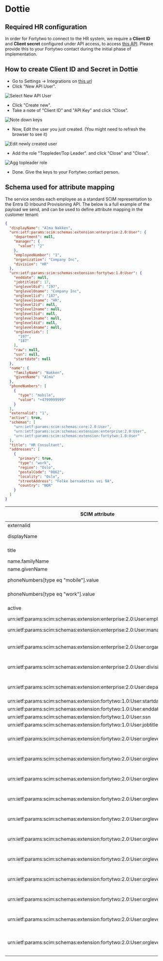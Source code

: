 # Dottie

## Required HR configuration

In order for Fortytwo to connect to the HR system, we require a **Client ID** and **Client secret** configured under API access, to access [this API](https://api.dottie.no/swagger/index.html). Please provide this to your Fortytwo contact during the initial phase of implementation.

## How to create Client ID and Secret in Dottie

- Go to Settings -> Integrations on [this url](https://app.dottie.no/settings/integrations/api)
- Click "New API User".

![Select New API User](../media/dottie_api_1.png)

- Click "Create new".
- Take a note of "Client ID" and "API Key" and click "Close".

![Note down keys](../media/dottie_api_2.png)

- Now, Edit the user you just created. (You might need to refresh the browser to see it)

![Edit newly created user](../media/dottie_api_3.png)

- Add the role "Toppleder/Top Leader". and click "Close" and "Close".

![Agg topleader role](../media/dottie_api_4.png)

- Done. Give the keys to your Fortytwo contact person.

## Schema used for attribute mapping

The service sendes each employee as a standard SCIM representation to the Entra ID Inbound Provisioning API. The below is a full example of the payload we send, and can be used to define attribute mapping in the customer tenant:

```JSON
{
  "displayName": "Alma Nakken",
  "urn:ietf:params:scim:schemas:extension:enterprise:2.0:User": {
    "department": null,
    "manager": {
      "value": "2"
    },
    "employeeNumber": "1",
    "organization": "Company Inc",
    "division": "HR"
  },
  "urn:ietf:params:scim:schemas:extension:fortytwo:1.0:User": {
    "enddate": null,
    "jobtitleid": 17,
    "orglevel0id": "197",
    "orglevel0name": "Company Inc",
    "orglevel1id": "187",
    "orglevel1name": "HR",
    "orglevel2id": null,
    "orglevel2name": null,
    "orglevel3id": null,
    "orglevel3name": null,
    "orglevel4id": null,
    "orglevel4name": null,
    "orglevelids": [
      "197",
      "187"
    ],
    "raw": null,
    "ssn": null,
    "startdate": null
  },
  "name": {
    "familyName": "Nakken",
    "givenName": "Alma"
  },
  "phoneNumbers": [
    {
      "type": "mobile",
      "value": "+4799999999"
    }
  ],
  "externalid": "1",
  "active": true,
  "schemas": [
    "urn:ietf:params:scim:schemas:core:2.0:User",
    "urn:ietf:params:scim:schemas:extension:enterprise:2.0:User",
    "urn:ietf:params:scim:schemas:extension:fortytwo:1.0:User"
  ],
  "title": "HR Consultant",
  "addresses": [
    {
      "primary": true,
      "type": "work",
      "region": "Oslo",
      "postalCode": "0862",
      "locality": "Oslo",
      "streetAddress": "Folke bernadottes vei 9A",
      "country": "NOR"
    }
  ]
}
```

| SCIM attribute                                                            | HR source object              | HR source attribute                                           |
|---------------------------------------------------------------------------|-------------------------------|---------------------------------------------------------------|
| externalid                                                                | Employee                      | employeeNumber                                                |
| displayName                                                               | Employee                      | firstname + lastname                                          |
| title                                                                     | Employee, JobTitle            | jobTitleId used to look in JobTitle                           |
| name.familyName                                                           | Employee                      | lastname                                                      |
| name.givenName                                                            | Employee                      | firstName                                                     |
| phoneNumbers[type eq "mobile"].value                                      | EmployeePhone                 | phoneNumber of kind 1                                         |
| phoneNumbers[type eq "work"].value                                        | EmployeePhone                 | phoneNumber of kind 0                                         |
| active                                                                    | Employee                      | firstDayOfWork, lastDayOfWork                                 |
| urn:ietf:params:scim:schemas:extension:enterprise:2.0:User:employeeNumber | Employee                      | employeeNumber                                                |
| urn:ietf:params:scim:schemas:extension:enterprise:2.0:User:manager        | Employee                      | employeeid of leaderId                                        |
| urn:ietf:params:scim:schemas:extension:enterprise:2.0:User:organization   | Employee, OrganizationUnit    | organizationUnitId used to get level 1 of org structure       |
| urn:ietf:params:scim:schemas:extension:enterprise:2.0:User:division       | Employee, OrganizationUnit    | organizationUnitId used to get level 2 of org structure       |
| urn:ietf:params:scim:schemas:extension:enterprise:2.0:User:department     | Employee, OrganizationUnit    | organizationUnitId used to get level 3 of org structure       |
| urn:ietf:params:scim:schemas:extension:fortytwo:1.0:User:startdate        | Employee                      | firstDayOfWork                                                |
| urn:ietf:params:scim:schemas:extension:fortytwo:1.0:User:enddate          | Employee                      | lastDayOfWork                                                 |
| urn:ietf:params:scim:schemas:extension:fortytwo:1.0:User:ssn              | UserProfile                   | nationalIdNumber                                              |
| urn:ietf:params:scim:schemas:extension:fortytwo:1.0:User:jobtitleid       | Employee                      | jobTitleId                                                    |
| urn:ietf:params:scim:schemas:extension:fortytwo:2.0:User:orglevel0name    | Employee, OrganizationUnit    | organizationUnitId used to get level 1 of org structure       |
| urn:ietf:params:scim:schemas:extension:fortytwo:2.0:User:orglevel1name    | Employee, OrganizationUnit    | organizationUnitId used to get level 2 of org structure       |
| urn:ietf:params:scim:schemas:extension:fortytwo:2.0:User:orglevel2name    | Employee, OrganizationUnit    | organizationUnitId used to get level 3 of org structure       |
| urn:ietf:params:scim:schemas:extension:fortytwo:2.0:User:orglevel3name    | Employee, OrganizationUnit    | organizationUnitId used to get level 4 of org structure       |
| urn:ietf:params:scim:schemas:extension:fortytwo:2.0:User:orglevel4name    | Employee, OrganizationUnit    | organizationUnitId used to get level 5 of org structure       |
| urn:ietf:params:scim:schemas:extension:fortytwo:2.0:User:orglevel0id      | Employee, OrganizationUnit    | organizationUnitId used to get level 1 of org structure       |
| urn:ietf:params:scim:schemas:extension:fortytwo:2.0:User:orglevel1id      | Employee, OrganizationUnit    | organizationUnitId used to get level 2 of org structure       |
| urn:ietf:params:scim:schemas:extension:fortytwo:2.0:User:orglevel2id      | Employee, OrganizationUnit    | organizationUnitId used to get level 3 of org structure       |
| urn:ietf:params:scim:schemas:extension:fortytwo:2.0:User:orglevel3id      | Employee, OrganizationUnit    | organizationUnitId used to get level 4 of org structure       |
| urn:ietf:params:scim:schemas:extension:fortytwo:2.0:User:orglevel4id      | Employee, OrganizationUnit    | organizationUnitId used to get level 5 of org structure       |
| urn:ietf:params:scim:schemas:extension:fortytwo:2.0:User:orglevelids      | Employee, OrganizationUnit    | organizationUnitId used to get all ids from the org structure |
